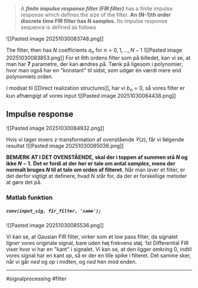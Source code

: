 > A **_finite impulse response filter (FIR filter)_** has a finite impulse response which defines the size of the filter. **An (N-1)th order discrete time FIR filter has N samples.** Its impulse response sequence is defined as follows

![[Pasted image 20251030083748.png]]

The filter, then has _N_ coefficients $a_n$ for $n=0,1,...,N-1$
![[Pasted image 20251030083853.png]]
For et 6th ordens filter som på billedet, kan vi se, at man har **7** parametre, der kan ændres på. Tænk på ligesom i polynomier, hvor man også har en "konstant" til sidst, som udgør én værdi mere end polynomiets orden.

I modsat til [[Direct realization structures]], har vi $b_n = 0$, så vores filter er kun afhængigt af vores input
![[Pasted image 20251030084438.png]]

## Impulse response
![[Pasted image 20251030084932.png]]

Hvis vi tager invers z-transformation af ovenstående $Y(z)$, får vi følgende resultat
![[Pasted image 20251030085036.png]]

**BEMÆRK AT I DET OVENSTÅENDE, skal der i toppen af summen stå $N$ og ikke $N-1$.**
**Det er fordi at der her er tale om antal _samples_, mens der normalt bruges $N$ til at tale om orden af filteret.**
Når man laver et filter, er det derfor vigtigt at definere, hvad N står for, da der er forskellige metoder at gøre det på.

### Matlab funktion
##### `conv(input_sig, fir_filter, 'same');`
![[Pasted image 20251030085536.png]]

Vi kan se, at Gausian FIR filter, virker som et low pass filter, da signalet _ligner_ vores originale signal, bare uden høj frekvens støj.
1st Differential FIR viser hvor vi har en "kant" i signalet. Vi kan se, at den ligger omkring 0, indtil vores signal har en kant _op_, så er der en lille spike i filteret. Det samme sker, når vi går _ned_ og _op_ i midten, og _ned_ hen mod enden.

---
#signalprocessing  #filter